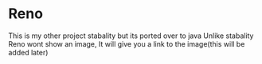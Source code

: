 # Reno
This is my other project stabality but its ported over to java
Unlike stabality Reno wont show an image, It will give you a link to the image(this will be added later)
